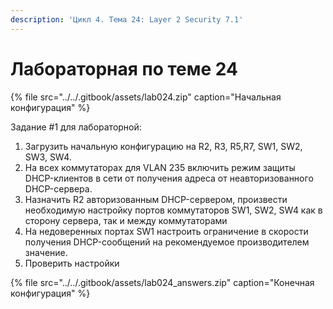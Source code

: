 ```yaml
---
description: 'Цикл 4. Тема 24: Layer 2 Security 7.1'
---
```


# Лабораторная по теме 24

{% file src="../../.gitbook/assets/lab024.zip" caption="Начальная конфигурация" %}

Задание \#1 для лабораторной:  
1. Загрузить начальную конфигурацию на R2, R3, R5,R7, SW1, SW2, SW3, SW4.  
2. На всех коммутаторах для VLAN 235 включить режим защиты DHCP-клиентов в сети от получения адреса от неавторизованного DHCP-сервера.  
3. Назначить R2 авторизованным DHCP-сервером, произвести необходимую настройку портов коммутаторов SW1, SW2, SW4 как в сторону сервера, так и между коммутаторами  
4. На недоверенных портах SW1 настроить ограничение в скорости получения DHCP-сообщений на рекомендуемое производителем значение.  
5. Проверить настройки  
  


{% file src="../../.gitbook/assets/lab024\_answers.zip" caption="Конечная конфигурация" %}

